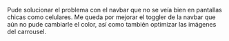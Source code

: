 Pude solucionar el problema con el navbar que no se veía bien en pantallas chicas como celulares.
Me queda por mejorar el toggler de la navbar que aún no pude cambiarle el color, así como también optimizar las imágenes del carrousel.
